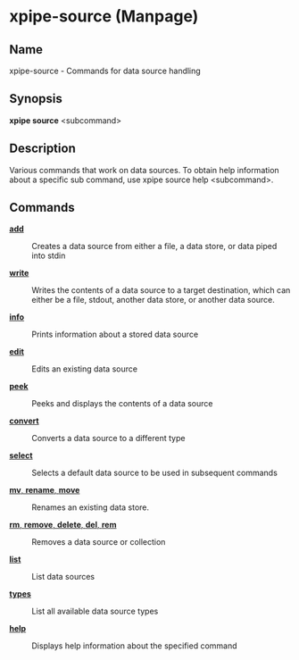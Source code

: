 # xpipe-source (Manpage)

<h2 id="_name">Name</h2>
<div class="sectionbody">
<p>xpipe-source - Commands for data source handling</p>
</div>
<div class="sect1">
<h2 id="_synopsis">Synopsis</h2>
<div class="sectionbody">
<div class="paragraph">
<p><strong>xpipe source</strong> &lt;subcommand&gt;</p>
</div>
</div>
</div>
<div class="sect1">
<h2 id="_description">Description</h2>
<div class="sectionbody">
<div class="paragraph">
<p>Various commands that work on data sources. To obtain help information about a specific sub command, use xpipe source help &lt;subcommand&gt;.</p>
</div>
</div>
</div>
<div class="sect1">
<h2 id="_commands">Commands</h2>
<div class="sectionbody">
<div class="dlist">
<dl>
<dt class="hdlist1"><a href="xpipe-source-add.html"><strong>add</strong></a></dt>
<dd>
<p>Creates a data source from either a file, a data store, or data piped into stdin</p>
</dd>
<dt class="hdlist1"><a href="xpipe-source-write.html"><strong>write</strong></a></dt>
<dd>
<p>Writes the contents of a data source to a target destination, which can either be a file, stdout, another data store, or another data source.</p>
</dd>
<dt class="hdlist1"><a href="xpipe-source-info.html"><strong>info</strong></a></dt>
<dd>
<p>Prints information about a stored data source</p>
</dd>
<dt class="hdlist1"><a href="xpipe-source-edit.html"><strong>edit</strong></a></dt>
<dd>
<p>Edits an existing data source</p>
</dd>
<dt class="hdlist1"><a href="xpipe-source-peek.html"><strong>peek</strong></a></dt>
<dd>
<p>Peeks and displays the contents of a data source</p>
</dd>
<dt class="hdlist1"><a href="xpipe-source-convert.html"><strong>convert</strong></a></dt>
<dd>
<p>Converts a data source to a different type</p>
</dd>
<dt class="hdlist1"><a href="xpipe-source-select.html"><strong>select</strong></a></dt>
<dd>
<p>Selects a default data source to be used in subsequent commands</p>
</dd>
<dt class="hdlist1"><a href="xpipe-source-mv.html"><strong>mv</strong>, <strong>rename</strong>, <strong>move</strong></a></dt>
<dd>
<p>Renames an existing data store.</p>
</dd>
<dt class="hdlist1"><a href="xpipe-source-rm.html"><strong>rm</strong>, <strong>remove</strong>, <strong>delete</strong>, <strong>del</strong>, <strong>rem</strong></a></dt>
<dd>
<p>Removes a data source or collection</p>
</dd>
<dt class="hdlist1"><a href="xpipe-source-list.html"><strong>list</strong></a></dt>
<dd>
<p>List data sources</p>
</dd>
<dt class="hdlist1"><a href="xpipe-source-types.html"><strong>types</strong></a></dt>
<dd>
<p>List all available data source types</p>
</dd>
<dt class="hdlist1"><a href="xpipe-source-help.html"><strong>help</strong></a></dt>
<dd>
<p>Displays help information about the specified command</p>
</dd>
</dl>
</div>
</div>
</div>
